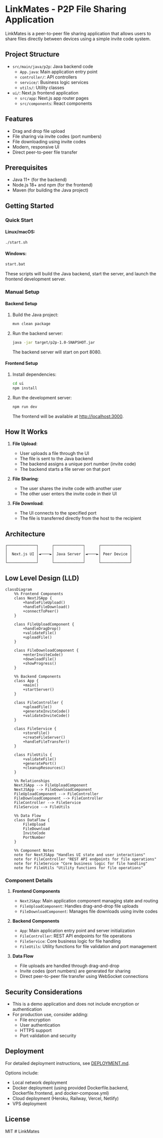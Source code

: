 # LinkMates - P2P File Sharing Application

LinkMates is a peer-to-peer file sharing application that allows users to share files directly between devices using a simple invite code system.

## Project Structure

- `src/main/java/p2p`: Java backend code
  - `App.java`: Main application entry point
  - `controller/`: API controllers
  - `service/`: Business logic services
  - `utils/`: Utility classes
- `ui/`: Next.js frontend application
  - `src/app`: Next.js app router pages
  - `src/components`: React components

## Features

- Drag and drop file upload
- File sharing via invite codes (port numbers)
- File downloading using invite codes
- Modern, responsive UI
- Direct peer-to-peer file transfer

## Prerequisites

- Java 11+ (for the backend)
- Node.js 18+ and npm (for the frontend)
- Maven (for building the Java project)

## Getting Started

### Quick Start

#### Linux/macOS:
```bash
./start.sh
```

#### Windows:
```bash
start.bat
```

These scripts will build the Java backend, start the server, and launch the frontend development server.

### Manual Setup

#### Backend Setup

1. Build the Java project:
   ```bash
   mvn clean package
   ```

2. Run the backend server:
   ```bash
   java -jar target/p2p-1.0-SNAPSHOT.jar
   ```

   The backend server will start on port 8080.

#### Frontend Setup

1. Install dependencies:
   ```bash
   cd ui
   npm install
   ```

2. Run the development server:
   ```bash
   npm run dev
   ```

   The frontend will be available at [http://localhost:3000](http://localhost:3000).

## How It Works

1. **File Upload**:
   - User uploads a file through the UI
   - The file is sent to the Java backend
   - The backend assigns a unique port number (invite code)
   - The backend starts a file server on that port

2. **File Sharing**:
   - The user shares the invite code with another user
   - The other user enters the invite code in their UI

3. **File Download**:
   - The UI connects to the specified port
   - The file is transferred directly from the host to the recipient

## Architecture

```
┌─────────────┐      ┌─────────────┐      ┌─────────────┐
│             │      │             │      │             │
│  Next.js UI │◄────►│ Java Server │◄────►│ Peer Device │
│             │      │             │      │             │
└─────────────┘      └─────────────┘      └─────────────┘
```

## Low Level Design (LLD)

```mermaid
classDiagram
    %% Frontend Components
    class NextJSApp {
        +handleFileUpload()
        +handleFileDownload()
        +connectToPeer()
    }
    
    class FileUploadComponent {
        +handleDragDrop()
        +validateFile()
        +uploadFile()
    }
    
    class FileDownloadComponent {
        +enterInviteCode()
        +downloadFile()
        +showProgress()
    }

    %% Backend Components
    class App {
        +main()
        +startServer()
    }
    
    class FileController {
        +uploadFile()
        +generateInviteCode()
        +validateInviteCode()
    }
    
    class FileService {
        +storeFile()
        +createFileServer()
        +handleFileTransfer()
    }
    
    class FileUtils {
        +validateFile()
        +generatePort()
        +cleanupResources()
    }

    %% Relationships
    NextJSApp --> FileUploadComponent
    NextJSApp --> FileDownloadComponent
    FileUploadComponent --> FileController
    FileDownloadComponent --> FileController
    FileController --> FileService
    FileService --> FileUtils

    %% Data Flow
    class DataFlow {
        FileUpload
        FileDownload
        InviteCode
        PortNumber
    }

    %% Component Notes
    note for NextJSApp "Handles UI state and user interactions"
    note for FileController "REST API endpoints for file operations"
    note for FileService "Core business logic for file handling"
    note for FileUtils "Utility functions for file operations"
```

### Component Details

1. **Frontend Components**
   - `NextJSApp`: Main application component managing state and routing
   - `FileUploadComponent`: Handles drag-and-drop file uploads
   - `FileDownloadComponent`: Manages file downloads using invite codes

2. **Backend Components**
   - `App`: Main application entry point and server initialization
   - `FileController`: REST API endpoints for file operations
   - `FileService`: Core business logic for file handling
   - `FileUtils`: Utility functions for file validation and port management

3. **Data Flow**
   - File uploads are handled through drag-and-drop
   - Invite codes (port numbers) are generated for sharing
   - Direct peer-to-peer file transfer using WebSocket connections

## Security Considerations

- This is a demo application and does not include encryption or authentication
- For production use, consider adding:
  - File encryption
  - User authentication
  - HTTPS support
  - Port validation and security

## Deployment

For detailed deployment instructions, see [DEPLOYMENT.md](DEPLOYMENT.md).

Options include:
- Local network deployment
- Docker deployment (using provided Dockerfile.backend, Dockerfile.frontend, and docker-compose.yml)
- Cloud deployment (Heroku, Railway, Vercel, Netlify)
- VPS deployment

## License

MIT
#   L i n k M a t e s  
 